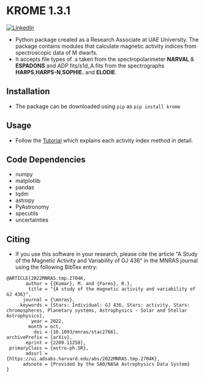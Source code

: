 # KROME 1.3.1

[![LinkedIn][linkedin-shield]][linkedin-url]

- Python package created as a Research Associate at UAE University. The package contains modules that calculate magnetic activity indices from spectroscopic data of M dwarfs. 
- It accepts file types of .s taken from the spectropolarimeter __NARVAL__ & __ESPADONS__ and ADP.fits/s1d_A.fits from the spectrographs __HARPS__,__HARPS-N__,__SOPHIE.__ and __ELODIE__.

## Installation
- The package can be downloaded using `pip` as `pip install krome`

## Usage
- Follow the [Tutorial](https://github.com/MXK606/krome/blob/main/Tutorial.ipynb) which explains each activity index method in detail.

## Code Dependencies 
- numpy
- matplotlib
- pandas
- tqdm
- astropy
- PyAstronomy
- specutils
- uncertainties

<!-- MARKDOWN LINKS & IMAGES -->
<!-- https://www.markdownguide.org/basic-syntax/#reference-style-links -->
[linkedin-shield]: https://img.shields.io/badge/-LinkedIn-black.svg?style=for-the-badge&logo=linkedin&colorB=555
[linkedin-url]: https://www.linkedin.com/in/kmukul

## Citing

- If you use this software in your research, please cite the article "A Study of the Magnetic Activity and Variability of GJ 436" in the MNRAS journal using the following BibTex entry:

```
@ARTICLE{2022MNRAS.tmp.2704K,
       author = {{Kumar}, M. and {Fares}, R.},
        title = "{A study of the magnetic activity and variability of GJ 436}",
      journal = {\mnras},
     keywords = {Stars: Individual: GJ 436, Stars: activity, Stars: chromospheres, Planetary systems, Astrophysics - Solar and Stellar Astrophysics},
         year = 2022,
        month = oct,
          doi = {10.1093/mnras/stac2766},
archivePrefix = {arXiv},
       eprint = {2209.11258},
 primaryClass = {astro-ph.SR},
       adsurl = {https://ui.adsabs.harvard.edu/abs/2022MNRAS.tmp.2704K},
      adsnote = {Provided by the SAO/NASA Astrophysics Data System}
}
```


